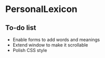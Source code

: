 # PersonalLexicon

## To-do list
* Enable forms to add words and meanings
* Extend window to make it scrollable
* Polish CSS style